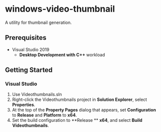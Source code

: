 # windows-video-thumbnail 

A utility for thumbnail generation.

## Prerequisites

- Visual Studio 2019
    - **Desktop Development with C++** workload

## Getting Started


### Visual Studio
1. Use Videothumbnails.sln
1. Right-click the Videothumbnails project in **Solution Explorer**, select **Properties**.
1. At the top of the **Property Pages** dialog that appears, set **Configuration** to **Release** and **Platform** to **x64**.
1. Set the build configuration to **Release ** **x64**, and select **Build Videothumbnails**. 

